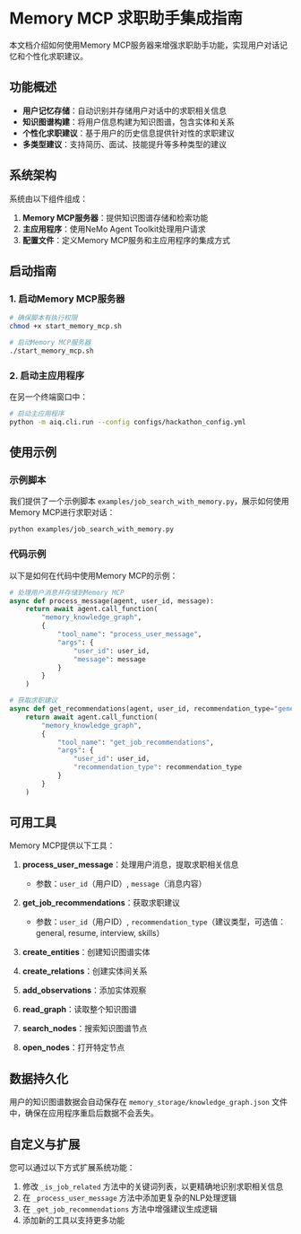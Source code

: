 # Memory MCP 求职助手集成指南

本文档介绍如何使用Memory MCP服务器来增强求职助手功能，实现用户对话记忆和个性化求职建议。

## 功能概述

- **用户记忆存储**：自动识别并存储用户对话中的求职相关信息
- **知识图谱构建**：将用户信息构建为知识图谱，包含实体和关系
- **个性化求职建议**：基于用户的历史信息提供针对性的求职建议
- **多类型建议**：支持简历、面试、技能提升等多种类型的建议

## 系统架构

系统由以下组件组成：

1. **Memory MCP服务器**：提供知识图谱存储和检索功能
2. **主应用程序**：使用NeMo Agent Toolkit处理用户请求
3. **配置文件**：定义Memory MCP服务和主应用程序的集成方式

## 启动指南

### 1. 启动Memory MCP服务器

```bash
# 确保脚本有执行权限
chmod +x start_memory_mcp.sh

# 启动Memory MCP服务器
./start_memory_mcp.sh
```

### 2. 启动主应用程序

在另一个终端窗口中：

```bash
# 启动主应用程序
python -m aiq.cli.run --config configs/hackathon_config.yml
```

## 使用示例

### 示例脚本

我们提供了一个示例脚本 `examples/job_search_with_memory.py`，展示如何使用Memory MCP进行求职对话：

```bash
python examples/job_search_with_memory.py
```

### 代码示例

以下是如何在代码中使用Memory MCP的示例：

```python
# 处理用户消息并存储到Memory MCP
async def process_message(agent, user_id, message):
    return await agent.call_function(
        "memory_knowledge_graph",
        {
            "tool_name": "process_user_message",
            "args": {
                "user_id": user_id,
                "message": message
            }
        }
    )

# 获取求职建议
async def get_recommendations(agent, user_id, recommendation_type="general"):
    return await agent.call_function(
        "memory_knowledge_graph",
        {
            "tool_name": "get_job_recommendations",
            "args": {
                "user_id": user_id,
                "recommendation_type": recommendation_type
            }
        }
    )
```

## 可用工具

Memory MCP提供以下工具：

1. **process_user_message**：处理用户消息，提取求职相关信息
   - 参数：`user_id`（用户ID）, `message`（消息内容）

2. **get_job_recommendations**：获取求职建议
   - 参数：`user_id`（用户ID）, `recommendation_type`（建议类型，可选值：general, resume, interview, skills）

3. **create_entities**：创建知识图谱实体

4. **create_relations**：创建实体间关系

5. **add_observations**：添加实体观察

6. **read_graph**：读取整个知识图谱

7. **search_nodes**：搜索知识图谱节点

8. **open_nodes**：打开特定节点

## 数据持久化

用户的知识图谱数据会自动保存在 `memory_storage/knowledge_graph.json` 文件中，确保在应用程序重启后数据不会丢失。

## 自定义与扩展

您可以通过以下方式扩展系统功能：

1. 修改 `_is_job_related` 方法中的关键词列表，以更精确地识别求职相关信息
2. 在 `_process_user_message` 方法中添加更复杂的NLP处理逻辑
3. 在 `_get_job_recommendations` 方法中增强建议生成逻辑
4. 添加新的工具以支持更多功能